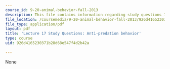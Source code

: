 ```yaml
---
course_id: 9-20-animal-behavior-fall-2013
description: This file contains information regarding study questions 17.
file_location: /coursemedia/9-20-animal-behavior-fall-2013/926d4165230371b28d68e547f4d2b42a_MIT9_20F13_L17_Qs.pdf
file_type: application/pdf
layout: pdf
title: 'Lecture 17 Study Questions: Anti-predation behavior'
type: course
uid: 926d4165230371b28d68e547f4d2b42a

---
```

None